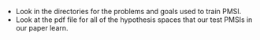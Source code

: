 - Look in the directories for the problems and goals used to train PMSI.
- Look at the pdf file for all of the hypothesis spaces that our test PMSIs in our paper learn.
